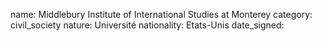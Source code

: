 name: Middlebury Institute of International Studies at Monterey 
category: civil_society
nature:  Université
nationality: Etats-Unis
date_signed:
    